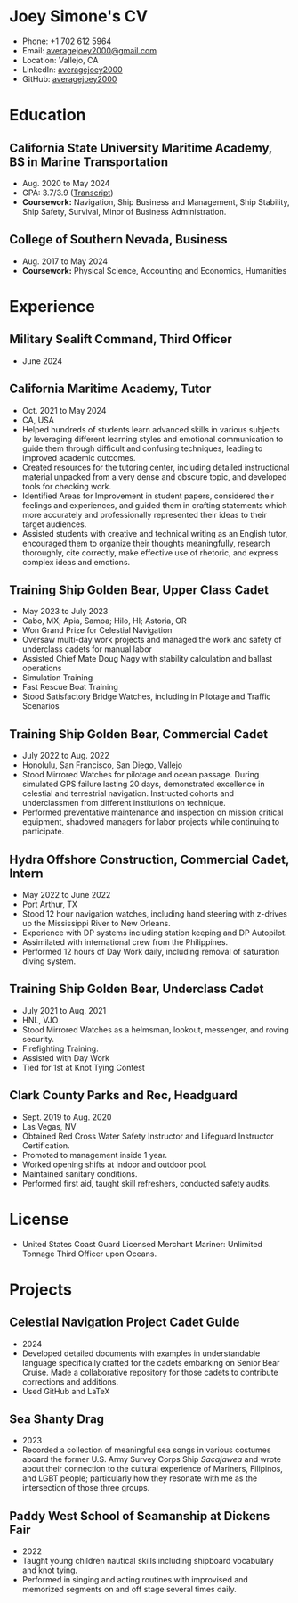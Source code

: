 # Joey Simone's CV

- Phone: +1 702 612 5964
- Email: [averagejoey2000@gmail.com](mailto:averagejoey2000@gmail.com)
- Location: Vallejo, CA
- LinkedIn: [averagejoey2000](https://linkedin.com/in/averagejoey2000)
- GitHub: [averagejoey2000](https://github.com/averagejoey2000)


# Education

## California State University Maritime Academy, BS in Marine Transportation

- Aug. 2020 to May 2024
- GPA: 3.7/3.9 ([Transcript](https://github.com/averagejoey2000/resume/transcript.pdf))
- **Coursework:** Navigation, Ship Business and Management, Ship Stability, Ship Safety, Survival, Minor of Business Administration.

## College of Southern Nevada, Business

- Aug. 2017 to May 2024
- **Coursework:** Physical Science, Accounting and Economics, Humanities

# Experience

## Military Sealift Command, Third Officer

- June 2024

## California Maritime Academy, Tutor

- Oct. 2021 to May 2024
- CA, USA
- Helped hundreds of students learn advanced skills in various subjects by leveraging different learning styles and emotional communication to guide them through difficult and confusing techniques, leading to improved academic outcomes.
- Created resources for the tutoring center, including detailed instructional material unpacked from a very dense and obscure topic, and developed tools for checking work.
- Identified Areas for Improvement in student papers, considered their feelings and experiences, and guided them in crafting statements which more accurately and professionally represented their ideas to their target audiences.
- Assisted students with creative and technical writing as an English tutor, encouraged them to organize their thoughts meaningfully, research thoroughly, cite correctly, make effective use of rhetoric, and express complex ideas and emotions.

## Training Ship Golden Bear, Upper Class Cadet

- May 2023 to July 2023
- Cabo, MX; Apia, Samoa; Hilo, HI; Astoria, OR
- Won Grand Prize for Celestial Navigation
- Oversaw multi-day work projects and managed the work and safety of underclass cadets for manual labor
- Assisted Chief Mate Doug Nagy with stability calculation and ballast operations
- Simulation Training
- Fast Rescue Boat Training
- Stood Satisfactory Bridge Watches, including in Pilotage and Traffic Scenarios

## Training Ship Golden Bear, Commercial Cadet

- July 2022 to Aug. 2022
- Honolulu, San Francisco, San Diego, Vallejo
- Stood Mirrored Watches for pilotage and ocean passage. During simulated GPS failure lasting 20 days, demonstrated excellence in celestial and terrestrial navigation. Instructed cohorts and underclassmen from different institutions on technique.
- Performed preventative maintenance and inspection on mission critical equipment, shadowed managers for labor projects while continuing to participate.

## Hydra Offshore Construction, Commercial Cadet, Intern

- May 2022 to June 2022
- Port Arthur, TX
- Stood 12 hour navigation watches, including hand steering with z-drives up the Mississippi River to New Orleans.
- Experience with DP systems including station keeping and DP Autopilot.
- Assimilated with international crew from the Philippines.
- Performed 12 hours of Day Work daily, including removal of saturation diving system.

## Training Ship Golden Bear, Underclass Cadet

- July 2021 to Aug. 2021
- HNL, VJO
- Stood Mirrored Watches as a helmsman, lookout, messenger, and roving security.
- Firefighting Training.
- Assisted with Day Work
- Tied for 1st at Knot Tying Contest

## Clark County Parks and Rec, Headguard

- Sept. 2019 to Aug. 2020
- Las Vegas, NV
- Obtained Red Cross Water Safety Instructor and Lifeguard Instructor Certification.
- Promoted to management inside 1 year.
- Worked opening shifts at indoor and outdoor pool.
- Maintained sanitary conditions.
- Performed first aid, taught skill refreshers, conducted safety audits.

# License

- United States Coast Guard Licensed Merchant Mariner: Unlimited Tonnage Third Officer upon Oceans.
# Projects

## Celestial Navigation Project Cadet Guide

- 2024
- Developed detailed documents with examples in understandable language specifically crafted for the cadets embarking on Senior Bear Cruise. Made a collaborative repository for those cadets to contribute corrections and additions.
- Used GitHub and LaTeX

## Sea Shanty Drag

- 2023
- Recorded a collection of meaningful sea songs in various costumes aboard the former U.S. Army Survey Corps Ship *Sacajawea* and wrote about their connection to the cultural experience of Mariners, Filipinos, and LGBT people; particularly how they resonate with me as the intersection of those three groups.

## Paddy West School of Seamanship at Dickens Fair

- 2022
- Taught young children nautical skills including shipboard vocabulary and knot tying.
- Performed in singing and acting routines with improvised and memorized segments on and off stage several times daily.

